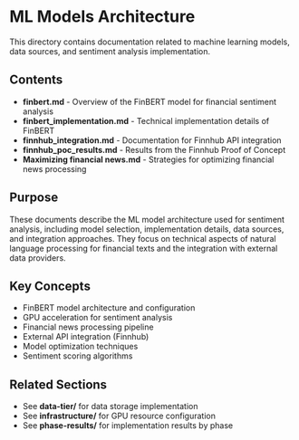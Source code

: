 # ML Models Architecture

This directory contains documentation related to machine learning models, data sources, and sentiment analysis implementation.

## Contents

- **finbert.md** - Overview of the FinBERT model for financial sentiment analysis
- **finbert_implementation.md** - Technical implementation details of FinBERT
- **finnhub_integration.md** - Documentation for Finnhub API integration
- **finnhub_poc_results.md** - Results from the Finnhub Proof of Concept
- **Maximizing financial news.md** - Strategies for optimizing financial news processing

## Purpose

These documents describe the ML model architecture used for sentiment analysis, including model selection, implementation details, data sources, and integration approaches. They focus on technical aspects of natural language processing for financial texts and the integration with external data providers.

## Key Concepts

- FinBERT model architecture and configuration
- GPU acceleration for sentiment analysis
- Financial news processing pipeline
- External API integration (Finnhub)
- Model optimization techniques
- Sentiment scoring algorithms

## Related Sections

- See **data-tier/** for data storage implementation
- See **infrastructure/** for GPU resource configuration
- See **phase-results/** for implementation results by phase